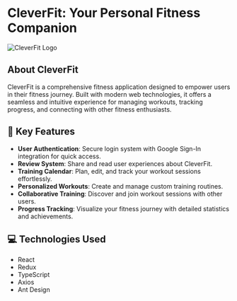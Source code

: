# CleverFit: Your Personal Fitness Companion

![CleverFit Logo](.src/assets/images/logoDefault.png)

## About CleverFit

CleverFit is a comprehensive fitness application designed to empower users in their fitness journey. Built with modern web technologies, it offers a seamless and intuitive experience for managing workouts, tracking progress, and connecting with other fitness enthusiasts.

## 🚀 Key Features

- **User Authentication**: Secure login system with Google Sign-In integration for quick access.
- **Review System**: Share and read user experiences about CleverFit.
- **Training Calendar**: Plan, edit, and track your workout sessions effortlessly.
- **Personalized Workouts**: Create and manage custom training routines.
- **Collaborative Training**: Discover and join workout sessions with other users.
- **Progress Tracking**: Visualize your fitness journey with detailed statistics and achievements.

## 💻 Technologies Used

- React
- Redux
- TypeScript
- Axios
- Ant Design

